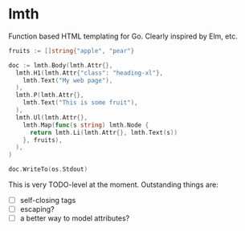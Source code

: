 # lmth

Function based HTML templating for Go. Clearly inspired by Elm, etc.

```go
fruits := []string{"apple", "pear"}

doc := lmth.Body(lmth.Attr{}, 
  lmth.H1(lmth.Attr{"class": "heading-xl"},
    lmth.Text("My web page"),
  ),
  lmth.P(lmth.Attr{},
    lmth.Text("This is some fruit"),
  ),
  lmth.Ul(lmth.Attr{},
    lmth.Map(func(s string) lmth.Node {
      return lmth.Li(lmth.Attr{}, lmth.Text(s))
    }, fruits),
  ),
)

doc.WriteTo(os.Stdout)
```

This is very TODO-level at the moment. Outstanding things are:

- [ ] self-closing tags
- [ ] escaping?
- [ ] a better way to model attributes?
